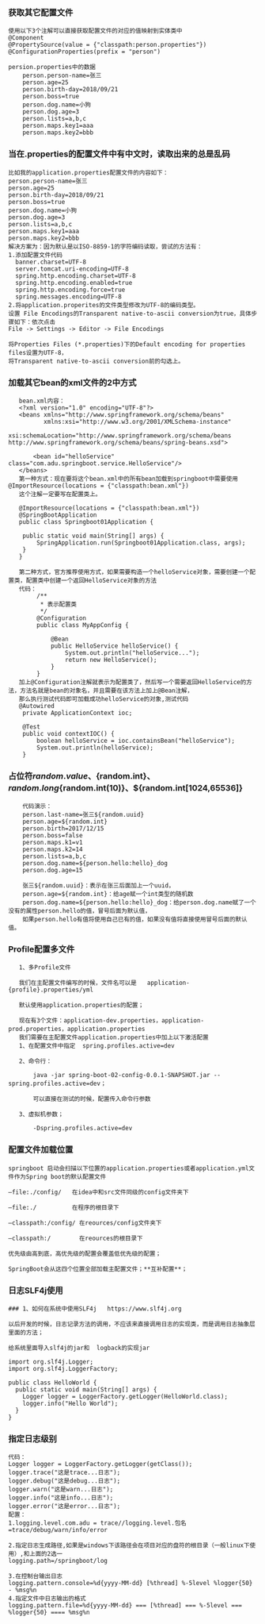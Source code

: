 ### 获取其它配置文件
    使用以下3个注解可以直接获取配置文件的对应的值映射到实体类中
    @Component
    @PropertySource(value = {"classpath:person.properties"})
    @ConfigurationProperties(prefix = "person")
    
    persion.properties中的数据
        person.person-name=张三
        person.age=25
        person.birth-day=2018/09/21
        person.boss=true
        person.dog.name=小狗
        person.dog.age=3
        person.lists=a,b,c
        person.maps.key1=aaa
        person.maps.key2=bbb

### 当在.properties的配置文件中有中文时，读取出来的总是乱码

    比如我的application.properties配置文件的内容如下：
    person.person-name=张三
    person.age=25
    person.birth-day=2018/09/21
    person.boss=true
    person.dog.name=小狗
    person.dog.age=3
    person.lists=a,b,c
    person.maps.key1=aaa
    person.maps.key2=bbb
    解决方案为：因为默认是以ISO-8859-1的字符编码读取，尝试的方法有：
    1.添加配置文件代码
      banner.charset=UTF-8
      server.tomcat.uri-encoding=UTF-8
      spring.http.encoding.charset=UTF-8
      spring.http.encoding.enabled=true
      spring.http.encoding.force=true
      spring.messages.encoding=UTF-8
    2.将application.properites的文件类型修改为UTF-8的编码类型。
    设置 File Encodings的Transparent native-to-ascii conversion为true，具体步骤如下：依次点击
    File -> Settings -> Editor -> File Encodings
    
    将Properties Files (*.properties)下的Default encoding for properties files设置为UTF-8，
    将Transparent native-to-ascii conversion前的勾选上。

### 加载其它bean的xml文件的2中方式

       bean.xml内容：
       <?xml version="1.0" encoding="UTF-8"?>
       <beans xmlns="http://www.springframework.org/schema/beans"
              xmlns:xsi="http://www.w3.org/2001/XMLSchema-instance"
              xsi:schemaLocation="http://www.springframework.org/schema/beans http://www.springframework.org/schema/beans/spring-beans.xsd">
       
           <bean id="helloService" class="com.adu.springboot.service.HelloService"/>
       </beans>
       第一种方式：现在要将这个bean.xml中的所有bean加载到springboot中需要使用@ImportResource(locations = {"classpath:bean.xml"})
       这个注解一定要写在配置类上。
       
       @ImportResource(locations = {"classpath:bean.xml"})
       @SpringBootApplication
       public class Springboot01Application {
       
       	public static void main(String[] args) {
       		SpringApplication.run(Springboot01Application.class, args);
       	}
       }
       
       第二种方式，官方推荐使用方式，如果需要构造一个helloService对象，需要创建一个配置类，配置类中创建一个返回HelloService对象的方法
       代码：
            /**
             * 表示配置类
             */
            @Configuration
            public class MyAppConfig {
            
                @Bean
                public HelloService helloService() {
                    System.out.println("helloService...");
                    return new HelloService();
                }
            }
       加上@Configuration注解就表示为配置类了，然后写一个需要返回HelloService的方法，方法名就是bean的对象名，并且需要在该方法上加上@Bean注解，
       那么执行测试代码即可加载成功helloService的对象,测试代码
       @Autowired
       	private ApplicationContext ioc;
       
       	@Test
       	public void contextIOC() {
       		boolean helloService = ioc.containsBean("helloService");
       		System.out.println(helloService);
       	}

### 占位符${random.value}、${random.int}、${random.long}${random.int(10)}、${random.int[1024,65536]}
        代码演示：
        person.last-name=张三${random.uuid}
        person.age=${random.int}
        person.birth=2017/12/15
        person.boss=false
        person.maps.k1=v1
        person.maps.k2=14
        person.lists=a,b,c
        person.dog.name=${person.hello:hello}_dog
        person.dog.age=15
        
        张三${random.uuid}：表示在张三后面加上一个uuid，
        person.age=${random.int}：给age赋一个int类型的随机数
        person.dog.name=${person.hello:hello}_dog：给person.dog.name赋了一个没有的属性person.hello的值，冒号后面为默认值，
        如果person.hello有值将使用自己已有的值，如果没有值将直接使用冒号后面的默认值。

### Profile配置多文件
       1、多Profile文件
       
       我们在主配置文件编写的时候，文件名可以是   application-{profile}.properties/yml
       
       默认使用application.properties的配置；
       
       现在有3个文件：application-dev.properties，application-prod.properties，application.properties
       我们需要在主配置文件application.properties中加上以下激活配置
    ​	1、在配置文件中指定  spring.profiles.active=dev
    
    ​	2、命令行：
    
    ​		java -jar spring-boot-02-config-0.0.1-SNAPSHOT.jar --spring.profiles.active=dev；
    
    ​		可以直接在测试的时候，配置传入命令行参数
    
    ​	3、虚拟机参数；
    
    ​		-Dspring.profiles.active=dev
    
### 配置文件加载位置
    
    springboot 启动会扫描以下位置的application.properties或者application.yml文件作为Spring boot的默认配置文件
    
    –file:./config/   在idea中和src文件同级的config文件夹下
    
    –file:./          在程序的根目录下
    
    –classpath:/config/ 在reources/config文件夹下
    
    –classpath:/        在reources的根目录下
    
    优先级由高到底，高优先级的配置会覆盖低优先级的配置；
    
    SpringBoot会从这四个位置全部加载主配置文件；**互补配置**；
    
    
### 日志SLF4j使用
    
    ### 1、如何在系统中使用SLF4j   https://www.slf4j.org
    
    以后开发的时候，日志记录方法的调用，不应该来直接调用日志的实现类，而是调用日志抽象层里面的方法；
    
    给系统里面导入slf4j的jar和  logback的实现jar
    
    import org.slf4j.Logger;
    import org.slf4j.LoggerFactory;
    
    public class HelloWorld {
      public static void main(String[] args) {
        Logger logger = LoggerFactory.getLogger(HelloWorld.class);
        logger.info("Hello World");
      }
    }
### 指定日志级别
    代码：
    Logger logger = LoggerFactory.getLogger(getClass());
    logger.trace("这是trace...日志");
    logger.debug("这是debug...日志");
    logger.warn("这是warn...日志");
    logger.info("这是info...日志");
    logger.error("这是error...日志");
    配置：
    1.logging.level.com.adu = trace//logging.level.包名=trace/debug/warn/info/error
    
    2.指定日志生成路径,如果是windows下该路径会在项目对应的盘符的根目录（一般linux下使用）,和上面的2选一
    logging.path=/springboot/log
    
    3.在控制台输出日志
    logging.pattern.console=%d{yyyy-MM-dd} [%thread] %-5level %logger{50} - %msg%n
    4.指定文件中日志输出的格式
    logging.pattern.file=%d{yyyy-MM-dd} === [%thread] === %-5level === %logger{50} ==== %msg%n
